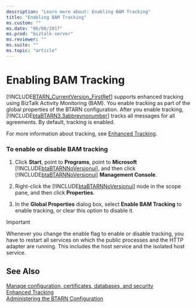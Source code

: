```yaml
---
description: "Learn more about: Enabling BAM Tracking"
title: "Enabling BAM Tracking"
ms.custom: ""
ms.date: "06/08/2017"
ms.prod: "biztalk-server"
ms.reviewer: ""
ms.suite: ""
ms.topic: "article"
---
```

# Enabling BAM Tracking
[!INCLUDE[BTARN_CurrentVersion_FirstRef](../../includes/btarn-currentversion-firstref-md.md)] supports enhanced tracking using BizTalk Activity Monitoring (BAM). You enable tracking as part of the global properties of the BTARN configuration. After you enable tracking, [!INCLUDE[btaBTARN3.3abbrevnonumber](../../includes/btabtarn3-3abbrevnonumber-md.md)] tracks all messages for all agreements. By default, tracking is enabled.  
  
 For more information about tracking, see [Enhanced Tracking](../../adapters-and-accelerators/accelerator-rosettanet/enhanced-tracking.md).  
  
### To enable or disable BAM tracking  
  
1. Click **Start**, point to **Programs**, point to **Microsoft** [!INCLUDE[btaBTARNNoVersionui](../../includes/btabtarnnoversionui-md.md)], and then click [!INCLUDE[btaBTARNNoVersionui](../../includes/btabtarnnoversionui-md.md)] **Management Console**.  
  
2. Right-click the [!INCLUDE[btaBTARNNoVersionui](../../includes/btabtarnnoversionui-md.md)] node in the scope pane, and then click **Properties**.  
  
3. In the **Global Properties** dialog box, select **Enable BAM Tracking** to enable tracking, or clear this option to disable it.  
  
> [!IMPORTANT]
>  Whenever you change the enable flag to enable or disable tracking, you have to restart all services on which the public processes and the HTTP adapter are running. This includes the host service and the isolated host service.  
  
## See Also  
 [Manage configuration, certificates, databases, and security](manage-configuration-certificates-databases-security.md)   
 [Enhanced Tracking](../../adapters-and-accelerators/accelerator-rosettanet/enhanced-tracking.md)   
 [Administering the BTARN Configuration](../../adapters-and-accelerators/accelerator-rosettanet/administering-the-btarn-configuration.md)
